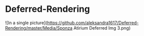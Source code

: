 # Deferred-Rendering

![In a single picture](https://github.com/aleksandra1617/Deferred-Rendering/master/Media/Sponza Atirium Deferred Img 3.png)
